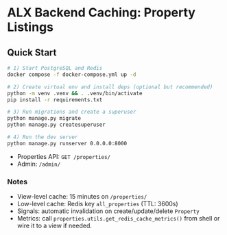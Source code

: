 # ALX Backend Caching: Property Listings

## Quick Start

```bash
# 1) Start PostgreSQL and Redis
docker compose -f docker-compose.yml up -d

# 2) Create virtual env and install deps (optional but recommended)
python -m venv .venv && . .venv/bin/activate
pip install -r requirements.txt

# 3) Run migrations and create a superuser
python manage.py migrate
python manage.py createsuperuser

# 4) Run the dev server
python manage.py runserver 0.0.0.0:8000
```

- Properties API: `GET /properties/`
- Admin: `/admin/`

### Notes
- View-level cache: 15 minutes on `/properties/`
- Low-level cache: Redis key `all_properties` (TTL: 3600s)
- Signals: automatic invalidation on create/update/delete `Property`
- Metrics: call `properties.utils.get_redis_cache_metrics()` from shell or wire it to a view if needed.
